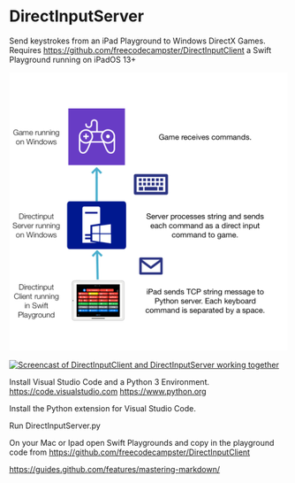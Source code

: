 # DirectInputServer
 Send keystrokes from an iPad Playground to Windows DirectX Games. Requires https://github.com/freecodecampster/DirectInputClient a Swift Playground running on iPadOS 13+
 
 
 ![How it works](https://github.com/freecodecampster/DirectInputServer/blob/master/images/DI.jpeg)


[![Screencast of DirectInputClient and DirectInputServer working together](https://img.youtube.com/vi/c0R5ytOUbYQ/0.jpg)](http://www.youtube.com/watch?v=c0R5ytOUbYQ)

 Install Visual Studio Code and a Python 3 Environment.
 https://code.visualstudio.com
 https://www.python.org

 Install the Python extension for Visual Studio Code.

 Run DirectInputServer.py

 On your Mac or Ipad open Swift Playgrounds and copy in the playground code from https://github.com/freecodecampster/DirectInputClient


https://guides.github.com/features/mastering-markdown/
